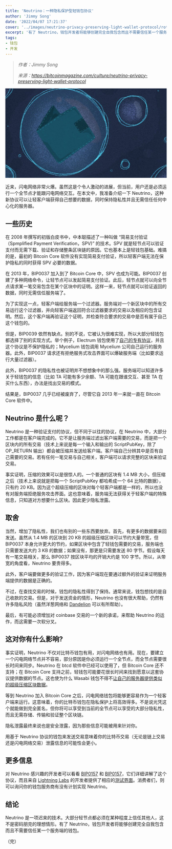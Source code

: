 ```yaml
---
title: 'Neutrino：一种隐私保护型轻钱包协议'
author: 'Jimmy Song'
date: '2022/04/07 17:21:37'
cover: '../images/neutrino-privacy-preserving-light-wallet-protocol/rotocol.jpg'
excerpt: '有了 Neutrino，钱包开发者将能够创建完全自我包含而且不需要信任某一个服务端的钱包'
tags:
- 钱包
- 开发
---
```



> *作者：Jimmy Song*
> 
> *来源：<https://bitcoinmagazine.com/culture/neutrino-privacy-preserving-light-wallet-protocol>*



![Privacy & security - Neutrino: A Privacy-Preserving Light Wallet Protocol](../images/neutrino-privacy-preserving-light-wallet-protocol/rotocol.jpg)

近来，闪电网络非常火爆。虽然这是个令人激动的进展，但当前，用户还是必须运行一个全节点才能跟闪电网络交互。在本文中，我准备介绍一下 Neutrino，这种新协议可以让轻客户端获得自己想要的数据，同时保持隐私性并且无需信任任何中心化的服务器。

## 一些历史

在 2008 年撰写的初版白皮书中，中本聪描述了一种叫做 “简易支付验证（Spmplified Payment Verification，SPV)” 的技术。SPV 就是轻节点可以验证支付而无需下载、验证和存储整条区块链的原因。它也基本上是轻钱包基础。难搞的是，最初的 Bitcoin Core 软件没有实现简易支付验证，所以轻客户端无法在保护隐私的同时获得 SPV 必要的数据。

在 2013 年，BIP0037 加入到了 Bitcoin Core 中，SPV 也成为可能。BIP0037 创建了多种网络命令，让轻节点可以发起简易支付验证。此后，轻节点就可以向全节点请求某一笔交易包含在某个区块中的证明。这样一来，轻节点就可以验证返回的数据，同时无需信任服务端了。

为了实现这一点，轻客户端给服务端一个过滤器。服务端对一个新区块中的所有交易运行这个过滤器，并向轻客户端返回符合过滤器要求的交易以及相应的包含证明。然后，这个客户端再验证这个证明，并检查符合要求的交易中是否有属于自己这个钱包的。

但是，BIP0039 依然有缺点。别的不说，它被认为很难实现，所以大部分轻钱包都选择了别的实现方式。举个例子，Electrum 钱包使用了[自己的专有协议](https://electrum.readthedocs.io/en/latest/protocol.html)，并且这个协议是不保护隐私的；Mycelium 钱包调用 Mycelium 公司自己运行的服务器。此外，BIP0037 请求还有拒绝服务式攻击界面可以爆破服务端（比如要求运行大量过滤器）。

此外，BIP0037 的隐私性也被证明并不想想象中的那么强。服务端可以知道许多关于轻钱包的信息（比如 TA 可能有多少余额、TA 可能在跟谁交互、甚至 TA 在买什么东西），办法是找出交易的模式。

结果是，BIP0037 几乎已经被废弃了，尽管它自 2013 年一来就一直在 Bitcoin Core 软件中。

## Neutrino 是什么呢？

Neutrino 是一种验证支付的协议，但不同于以往的协议，在 Neutrino 中，大部分工作都是在客户端完成的。它不是让服务端过滤出客户端需要的交易，而是把一个区块内的所有交易（技术上来说是每一个输入和输出的 ScriptPubKey，除了 OP_RETURN 输出）都会被压缩并发送给客户端。客户端自己分辨其中是否有自己需要的交易。若有任何一笔交易与自己相关，客户端可以请求完整的区块来验证交易。

事实证明，压缩的效果可以是很惊人的。一个普通的区块有 1.4 MB 大小，但压缩之后（技术上来说就是把每一个 ScriptPubKey 都哈希成一个 64 比特的数据），只有约 20 KB。因为这个超级压缩的区块对每个轻客户端都是一样的，所以也没有对服务端拒绝服务攻击界面。这也意味着，服务端无法获得关于轻客户端的特殊信息，只知道对方想要什么区块。因此更少隐私泄露。

## 取舍

当然，增加了隐私性，我们也有别的一些东西要放弃。首先，有更多的数据要来回发送。虽然从 1.4 MB 的区块到 20 KB 的超级压缩区块可以节约大量带宽，但 BIP0037 本身允许更大的节约，如果区块中包含了轻钱包需要的交易，服务端也只需要发送大约 3 KB 的数据；如果没有，那更是只需要发送 80 字节。假设每天有一笔交易相关，那么 BIP0037 按区块平均的开销大约是 100 字节。所以，从带宽的角度看，Neutrino 要贵得多。

此外，客户端要做更多的验证工作，因为客户端现在要通过额外的验证来证明服务端提供的数据是正确的。

不过，在查找交易的时候，钱包的隐私性得到了保持。通常来说，钱包想找的是自己收款的交易。但是，对于发送资金的情形，Neutrino 也没有很大帮助，仍然有许多隐私风险（虽然洋葱网络和 [Dandelion](https://github.com/bitcoin/bips/blob/master/bip-0156.mediawiki) 可以有所帮助）。

最后，有可能必须增加对 coinbase 交易的一个新的承诺，来帮助 Neutrino 的运作，而这需要一次软分叉。

## 这对你有什么影响?

事实证明，Neutrino 不仅对比特币钱包有用，对闪电网络也有用。现在，要建立一个闪电网络节点并不容易，部分原因是你必须运行一个全节点，而全节点需要很长时间来同步。Neutrino 在 btcd 软件中已经可以使用了，但 Bitcoin Core 还不支持；在 Bitcoin Core 支持之前，轻钱包可能要花很长时间来找到愿意以这套协议提供数据的节点。这也使为什么 Wasabi 钱包不得不[让自己的服务器提供类似的超级压缩区块数据](https://medium.com/@nopara73/wasabi-privacy-focused-bitcoin-wallet-for-desktop-3962d567045a)。

等到 Neutrino 加入 Bitcoin Core 之后，闪电网络钱包将能够更容易作为一个轻客户端来运行。这意味着，你的比特币钱包在隐私保护上将高效得多。不是说光凭这个就能做到完全匿名，但你将可以享受到当前的全节点可以享受的大部分隐私性，而且无需存储、传输和验证整个区块链。

隐私泄露最终来说也是安全泄露，因为那些信息可能被用来针对你。

用基于 Neutrino 协议的钱包来发送交易意味着你的比特币交易（无论是链上交易还是闪电网络交易）泄露信息的可能性会更小。

## 更多信息

对 Neutrino 感兴趣的开发者可以看看 [BIP0157](https://github.com/bitcoin/bips/blob/master/bip-0157.mediawiki) 和 [BIP0157](https://github.com/bitcoin/bips/blob/master/bip-0157.mediawiki)，它们详细讲解了这个协议，而且来自 [Lightning Labs](https://lightning.engineering/) 的开发者提供了相应的[测试界面](https://github.com/bitcoin/bips/blob/master/bip-0158/testnet-19.json)。消费者们，则可以询问你的钱包服务商有没有计划实现 Neutrino。

## 结论

Neutrino 是一项迟来的技术。大部分轻节点都必须在某种程度上信任其他人，这不是密码朋克的理想情形。有了 Neutrino，钱包开发者将能够创建完全自我包含而且不需要信任某一个服务端的钱包。

（完）

